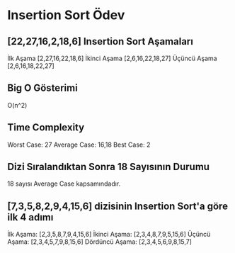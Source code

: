 # Insertion Sort Ödev

## [22,27,16,2,18,6] Insertion Sort Aşamaları

İlk Aşama [2,27,16,22,18,6]
İkinci Aşama [2,6,16,22,18,27]
Üçüncü Aşama [2,6,16,18,22,27]

## Big O Gösterimi

O(n^2)

## Time Complexity

Worst Case: 27
Average Case: 16,18
Best Case: 2

## Dizi Sıralandıktan Sonra 18 Sayısının Durumu

18 sayısı Average Case kapsamındadır.

## [7,3,5,8,2,9,4,15,6] dizisinin Insertion Sort'a göre ilk 4 adımı

İlk Aşama: [2,3,5,8,7,9,4,15,6] 
İkinci Aşama: [2,3,4,8,7,9,5,15,6]
Üçüncü Aşama: [2,3,4,5,7,9,8,15,6]
Dördüncü Aşama: [2,3,4,5,6,9,8,15,7]